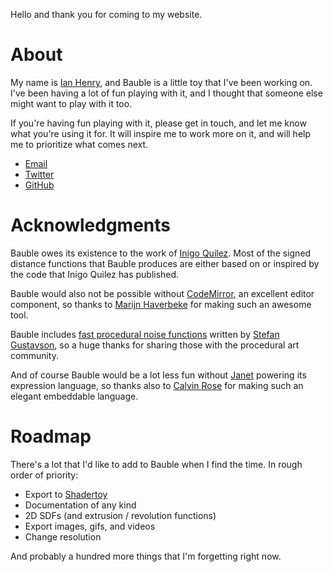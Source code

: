 Hello and thank you for coming to my website.

# About

My name is [Ian Henry](https://ianthehenry.com), and Bauble is a little toy that I've been working on. I've been having a lot of fun playing with it, and I thought that someone else might want to play with it too.

If you're having fun playing with it, please get in touch, and let me know what you're using it for. It will inspire me to work more on it, and will help me to prioritize what comes next.

- <a href="mailto:ianthehenry@gmail.com?subject=Let's talk about Bauble">Email</a>
- [Twitter](https://twitter.com/ianthehenry)
- [GitHub](https://github.com/ianthehenry/bauble.studio/discussions)

# Acknowledgments

Bauble owes its existence to the work of [Inigo Quilez](https://iquilezles.org/articles/). Most of the signed distance functions that Bauble produces are either based on or inspired by the code that Inigo Quilez has published.

Bauble would also not be possible without [CodeMirror](https://codemirror.net/), an excellent editor component, so thanks to [Marijn Haverbeke](https://marijnhaverbeke.nl/) for making such an awesome tool.

Bauble includes [fast procedural noise functions](https://stegu.github.io/webgl-noise/webdemo/) written by [Stefan Gustavson](https://github.com/stegu), so a huge thanks for sharing those with the procedural art community.

And of course Bauble would be a lot less fun without [Janet](https://janet-lang.org/) powering its expression language, so thanks also to [Calvin Rose](https://bakpakin.com/) for making such an elegant embeddable language.

# Roadmap

There's a lot that I'd like to add to Bauble when I find the time. In rough order of priority:

- Export to [Shadertoy](https://www.shadertoy.com)
- Documentation of any kind
- 2D SDFs (and extrusion / revolution functions)
- Export images, gifs, and videos
- Change resolution

And probably a hundred more things that I'm forgetting right now.
